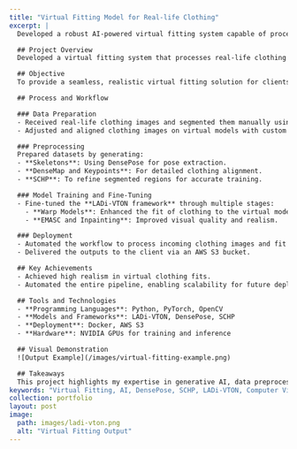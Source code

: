 ```yaml
---
title: "Virtual Fitting Model for Real-life Clothing"
excerpt: |
  Developed a robust AI-powered virtual fitting system capable of processing real-life clothing images, generating high-quality virtual try-ons, and delivering realistic visuals.

  ## Project Overview
  Developed a virtual fitting system that processes real-life clothing images and delivers realistic visualizations of the clothing on a virtual model.

  ## Objective
  To provide a seamless, realistic virtual fitting solution for clients using advanced AI and computer vision techniques.

  ## Process and Workflow

  ### Data Preparation
  - Received real-life clothing images and segmented them manually using mannequins.
  - Adjusted and aligned clothing images on virtual models with custom coding to create a natural fit.

  ### Preprocessing
  Prepared datasets by generating:
  - **Skeletons**: Using DensePose for pose extraction.
  - **DenseMap and Keypoints**: For detailed clothing alignment.
  - **SCHP**: To refine segmented regions for accurate training.

  ### Model Training and Fine-Tuning
  - Fine-tuned the **LADi-VTON framework** through multiple stages:
    - **Warp Models**: Enhanced the fit of clothing to the virtual model.
    - **EMASC and Inpainting**: Improved visual quality and realism.

  ### Deployment
  - Automated the workflow to process incoming clothing images and fit them onto virtual models.
  - Delivered the outputs to the client via an AWS S3 bucket.

  ## Key Achievements
  - Achieved high realism in virtual clothing fits.
  - Automated the entire pipeline, enabling scalability for future deployments.

  ## Tools and Technologies
  - **Programming Languages**: Python, PyTorch, OpenCV
  - **Models and Frameworks**: LADi-VTON, DensePose, SCHP
  - **Deployment**: Docker, AWS S3
  - **Hardware**: NVIDIA GPUs for training and inference

  ## Visual Demonstration
  ![Output Example](/images/virtual-fitting-example.png)

  ## Takeaways
  This project highlights my expertise in generative AI, data preprocessing, and real-world model deployment.
keywords: "Virtual Fitting, AI, DensePose, SCHP, LADi-VTON, Computer Vision"
collection: portfolio
layout: post
image:
  path: images/ladi-vton.png
  alt: "Virtual Fitting Output"
---
```

